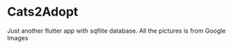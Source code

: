 # Cats2Adopt
Just another flutter app with sqflite database.
All the pictures is from Google Images
